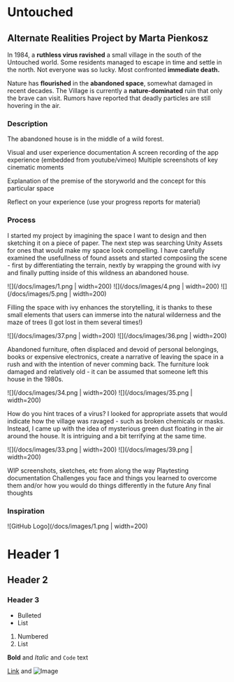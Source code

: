 # Untouched
## Alternate Realities Project by Marta Pienkosz

In 1984, a **ruthless virus ravished** a small village in the south of the Untouched world. Some residents managed to escape in time and settle in the north. Not everyone was so lucky. Most confronted **immediate death.**

Nature has **flourished** in the **abandoned space**, somewhat damaged in recent decades. The Village is currently a **nature-dominated** ruin that only the brave can visit. Rumors have reported that deadly particles are still hovering in the air.

### Description

The abandoned house is in the middle
of a wild forest.

Visual and user experience documentation
A screen recording of the app experience (embedded from youtube/vimeo)
Multiple screenshots of key cinematic moments

Explanation of the premise of the storyworld and the concept for this particular space


Reflect on your experience (use your progress reports for material)
### Process

I started my project by imagining the space I want to design and then sketching it on a piece of paper. The next step was searching Unity Assets for ones that would make my space look compelling. I have carefully examined the usefullness of found assets and started composiing the scene - first by differentiating the terrain, nextly by wrapping the ground with ivy and finally putting inside of this wildness an abandoned house.

![](/docs/images/1.png | width=200) ![](/docs/images/4.png | width=200) ![](/docs/images/5.png | width=200)

Filling the space with ivy enhances the storytelling, it is thanks to these small elements that users can immerse into the natural wilderness and the maze of trees (I got lost in them several times!)

![](/docs/images/37.png | width=200) ![](/docs/images/36.png | width=200) 

Abandoned furniture, often displaced and devoid of personal belongings, books or expensive electronics, create a narrative of leaving the space in a rush and with the intention of never comming back. The furniture look damaged and relatively old - it can be assumed that someone left this house in the 1980s.

![](/docs/images/34.png | width=200) ![](/docs/images/35.png | width=200) 


How do you hint traces of a virus? I looked for appropriate assets that would indicate how the village was ravaged - such as broken chemicals or masks. Instead, I came up with the idea of mysterious green dust floating in the air around the house. It is intriguing and a bit terrifying at the same time.

![](/docs/images/33.png | width=200) ![](/docs/images/39.png | width=200)

WIP screenshots, sketches, etc from along the way
Playtesting documentation
Challenges you face and things you learned to overcome them and/or how you would do things differently in the future
Any final thoughts


### Inspiration



![GitHub Logo](/docs/images/1.png | width=200)


# Header 1
## Header 2
### Header 3

- Bulleted
- List

1. Numbered
2. List

**Bold** and _Italic_ and `Code` text

[Link](url) and ![Image](src)
```
